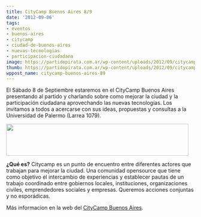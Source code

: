 ```yaml
---
title: CityCamp Buenos Aires 8/9
date: '2012-09-06'
tags:
- eventos
- buenos-aires
- citycamp
- ciudad-de-buenos-aires
- nuevas-tecnologias
- participacion-ciudadana
image: https://partidopirata.com.ar/wp-content/uploads/2012/09/citycamp_bigger.png
thumb: https://partidopirata.com.ar/wp-content/uploads/2012/09/citycamp_bigger-150x150.png
wppost_name: citycamp-buenos-aires-89
---
```


El Sábado 8 de Septiembre estaremos en el CityCamp Buenos Aires presentando al partido y charlando sobre como mejorar la ciudad y la participación ciudadana aprovechando las nuevas tecnologías. Los invitamos a todos a acercarse con sus ideas, propuestas y consultas a la Universidad de Palermo (Larrea 1079).

<a href="http://citycampba.com.ar"><img src="https://partidopirata.com.ar/wp-content/uploads/2012/09/citycamp3.png" alt="" title="citycamp" width="487" height="85" class="aligncenter size-full wp-image-6376" /></a>

<strong>¿Qué es?</strong>
Citycamp es un punto de encuentro entre diferentes actores que trabajan para mejorar la ciudad. Una comunidad opensource que tiene como objetivo el intercambio de experiencias y establecer pautas de un trabajo coordinado entre gobiernos locales, instituciones, organizaciones civiles, emprendedores sociales y empresas. Queremos acciones conjuntas y no esporádicas.

Más informacion en la web del <a href="http://citycampba.com.ar" target="_blank">CityCamp Buenos Aires</a>.
